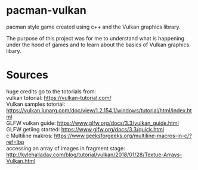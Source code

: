 # pacman-vulkan
pacman style game created using c++ and the Vulkan graphics library.  

The purpose of this project was for me to understand what is happening under the hood of games and to learn about the basics of Vulkan graphics libary.  

# Sources
huge credits go to the totorials from:  
vulkan totorial: https://vulkan-tutorial.com/  
Vulkan samples totorial: https://vulkan.lunarg.com/doc/view/1.2.154.1/windows/tutorial/html/index.html  
GLFW vulkan guide: https://www.glfw.org/docs/3.3/vulkan_guide.html  
GLFW getiing started: https://www.glfw.org/docs/3.3/quick.html  
c Multiline makros: https://www.geeksforgeeks.org/multiline-macros-in-c/?ref=lbp  
accessing an array of images in fragment stage: http://kylehalladay.com/blog/tutorial/vulkan/2018/01/28/Textue-Arrays-Vulkan.html   
